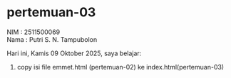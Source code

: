 # pertemuan-03

NIM : 2511500069<br>
Nama : Putri S. N. Tampubolon<br>

Hari ini, Kamis 09 Oktober 2025, saya belajar:
<ol>
  <li>copy isi file emmet.html (pertemuan-02) ke index.html(pertemuan-03)</li>

